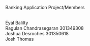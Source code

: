 Banking Application Project/Members

<br/>Eyal Balilty
<br/>Ragulan Chandrasegaran 301349308
<br/>Joshua Desroches 301350618
<br/>Josh Thomas
